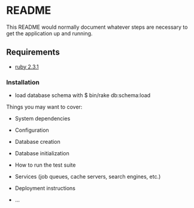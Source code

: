# README

This README would normally document whatever steps are necessary to get the
application up and running.

## Requirements

- [ruby 2.3.1](https://www.ruby-lang.org/en/)

### Installation
- load database schema with $ bin/rake db:schema:load

Things you may want to cover:

* System dependencies

* Configuration

* Database creation

* Database initialization

* How to run the test suite

* Services (job queues, cache servers, search engines, etc.)

* Deployment instructions

* ...
